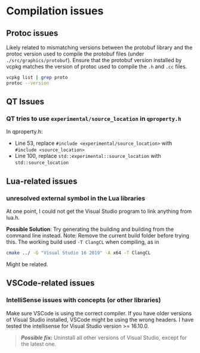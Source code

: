 # Compilation issues

## Protoc issues

Likely related to mismatching versions between the protobuf library and the protoc version used to compile the protobuf files (under `./src/graphics/protobuf`).
Ensure that the protobuf version installed by vcpkg matches the version of protoc used to compile the `.h` and `.cc` files.

```bash
vcpkg list | grep proto
protoc --version
```

## QT Issues

### QT tries to use `experimental/source_location` in `qproperty.h`

In qproperty.h:

- Line 53, replace `#include <experimental/source_location>` with `#include <source_location>`
- Line 100, replace `std::experimental::source_location` with `std::source_location`

## Lua-related issues

### unresolved external symbol in the Lua libraries

At one point, I could not get the Visual Studio program to link anything from lua.h.

**Possible Solution**:
Try generating the building and building from the command line instead. Note: Remove the current build folder before trying this.
The working build used `-T ClangCL` when compiling, as in

```sh
cmake ../ -G "Visual Studio 16 2019" -A x64 -T ClangCL
```

Might be related.

## VSCode-related issues

### IntelliSense issues with concepts (or other libraries)

Make sure VSCode is using the correct compiler. If you have older versions of Visual Studio installed, VSCode might be using the wrong headers. I have tested the intellisense for Visual Studio version >= 16.10.0.

> **_Possible fix:_** Uninstall all other versions of Visual Studio, except for the latest one.
